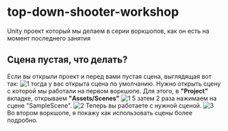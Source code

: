 # top-down-shooter-workshop
Unity проект который мы делаем в серии воркшопов, как он есть на момент последнего занятия

## Сцена пустая, что делать?
Если вы открыли проект и перед вами пустая сцена, выглядящая вот так:
![1](https://github.com/Zoidez/top-down-shooter-workshop/assets/5404036/55b3a2e9-4ed0-4792-a116-2fa80077d544)
тогда у вас открыта сцена по умолчанию.
Нужно открыть сцену с которой мы работали на первом воркшопе.
Для этого, в **"Project"** вкладке, открываем **"Assets/Scenes"**
![1 5](https://github.com/Zoidez/top-down-shooter-workshop/assets/5404036/6dd5bed5-aa9d-4395-9122-698573038b4f)
затем 2 раза нажимаем на сцене "SampleScene".
![2](https://github.com/Zoidez/top-down-shooter-workshop/assets/5404036/17d0a56a-30c7-4375-8a65-afc4a521950a)
Теперь вы работаете с нужной сценой.
![3](https://github.com/Zoidez/top-down-shooter-workshop/assets/5404036/223ce7f7-6248-4609-834a-14b57baf1ad5)
Во втором воркшопе, я покажу как использовать сцены более подробно.
